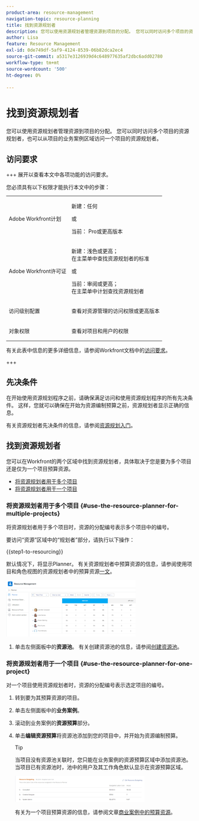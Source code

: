 ```yaml
---
product-area: resource-management
navigation-topic: resource-planning
title: 找到资源规划者
description: 您可以使用资源规划者管理资源到项目的分配。 您可以同时访问多个项目的资源规划者，也可以从项目的业务案例区域访问一个项目的资源规划者。
author: Lisa
feature: Resource Management
exl-id: 0de749df-5af9-4124-8539-06b82dca2ec4
source-git-commit: a5317e3126939d4c648977635af2dbc6add02780
workflow-type: tm+mt
source-wordcount: '500'
ht-degree: 0%

---
```


# 找到资源规划者

<!--
<p data-mc-conditions="QuicksilverOrClassic.Draft mode">(This came off this article: draft that content in the article when this comes live: /Content/Resource Mgmt/Resource Planning/get-started-resource-planner.html)</p>
-->

您可以使用资源规划者管理资源到项目的分配。 您可以同时访问多个项目的资源规划者，也可以从项目的业务案例区域访问一个项目的资源规划者。

## 访问要求

+++ 展开以查看本文中各项功能的访问要求。

您必须具有以下权限才能执行本文中的步骤：

<table style="table-layout:auto"> 
 <col> 
 <col> 
 <tbody> 
  <tr> 
   <td role="rowheader">Adobe Workfront计划</td> 
   <td><p>新建：任何</p>
       <p>或</p>
       <p>当前： Pro或更高版本</p> </td> 
  </tr> 
  <tr> 
   <td role="rowheader">Adobe Workfront许可证</td> 
   <td><p>新建：浅色或更高；</br>
          在主菜单中查找资源规划者的标准</p>
       <p>或</p>
       <p>当前：审阅或更高；</br>
       在主菜单中计划查找资源规划者</p></td>
  </tr> 
  <tr> 
   <td role="rowheader">访问级别配置</td> 
   <td> <p>查看对资源管理的访问权限或更高版本</p> </td> 
  </tr> 
  <tr> 
   <td role="rowheader">对象权限</td> 
   <td> <p>查看对项目和用户的权限 </p> </td> 
  </tr> 
 </tbody> 
</table>

有关此表中信息的更多详细信息，请参阅Workfront文档中的[访问要求](/help/quicksilver/administration-and-setup/add-users/access-levels-and-object-permissions/access-level-requirements-in-documentation.md)。

+++

## 先决条件

在开始使用资源规划程序之前，请确保满足访问和使用资源规划程序的所有先决条件。 这样，您就可以确保在开始为资源编制预算之前，资源规划者显示正确的信息。

有关资源规划者先决条件的信息，请参阅[资源规划入门](../../resource-mgmt/resource-planning/get-started-resource-planning.md)。

## 找到资源规划者

<!--
<p data-mc-conditions="QuicksilverOrClassic.Draft mode">(this was moved from the get-started-resource-planner article)</p>
-->

您可以在Workfront的两个区域中找到资源规划者，具体取决于您是要为多个项目还是仅为一个项目预算资源。

* [将资源规划者用于多个项目](#use-the-resource-planner-for-multiple-projects)
* [将资源规划者用于一个项目](#use-the-resource-planner-for-one-project)

### 将资源规划者用于多个项目 {#use-the-resource-planner-for-multiple-projects}

将资源规划者用于多个项目时，资源的分配编号表示多个项目中的编号。

要访问“资源”区域中的“规划者”部分，请执行以下操作：

{{step1-to-resourcing}}

默认情况下，将显示Planner。  有关资源规划者中预算资源的信息，请参阅使用项目和角色视图的资源规划者中的预算资源[一文](../../resource-mgmt/resource-planning/budget-resources-project-role-views-resource-planner.md)。

![](assets/qs-resource-management-area-with-planner-as-default-350x152.png)

1. 单击左侧面板中的&#x200B;**资源池**。
有关创建资源池的信息，请参阅[创建资源池](../../resource-mgmt/resource-planning/resource-pools/create-resource-pools.md)。

### 将资源规划者用于一个项目 {#use-the-resource-planner-for-one-project}

对一个项目使用资源规划者时，资源的分配编号表示选定项目的编号。

1. 转到要为其预算资源的项目。
1. 单击左侧面板中的&#x200B;**业务案例**。
1. 滚动到业务案例的&#x200B;**资源预算**&#x200B;部分。
1. 单击&#x200B;**编辑资源预算**&#x200B;将资源池添加到您的项目中，并开始为资源编制预算。

   >[!TIP]
   >
   >当项目没有资源池关联时，您只能在业务案例的资源预算区域中添加资源池。 当项目已有资源池时，池中的用户及其工作角色默认显示在资源预算区域。

   ![](assets/resource-budgeting-area-on-project-350x70.png)

   有关为一个项目预算资源的信息，请参阅文章[商业案例中的预算资源](../../manage-work/projects/define-a-business-case/budget-resources-in-business-case.md)。
